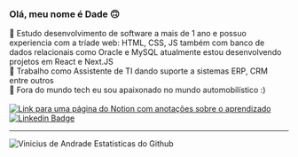 ### Olá, meu nome é Dade 🙃

🔭 Estudo desenvolvimento de software a mais de 1 ano e possuo experiencia com a tríade web: HTML, CSS, JS também com banco de dados relacionais como Oracle e MySQL atualmente estou desenvolvendo projetos em React e Next.JS </br>
🌱 Trabalho como Assistente de TI dando suporte a sistemas ERP, CRM entre outros</br>
👯 Fora do mundo tech eu sou apaixonado no mundo automobilístico :) </br></br>
[![Link para uma página do Notion com anotações sobre o aprendizado](https://img.shields.io/badge/-Confira%20todo%20meu%20progresso%20no%20curso%20CertifiedTechDev%20clicando%20aqui!-060606?style=flat&labelColor=0D0D0D&logo=Notion&Color=white)](https://eggplant-jingle-128.notion.site/CertifiedTechDeveloper-a48af58b5c1741f6ac3b24c0b97fec38) </br>
[![Linkedin Badge](https://img.shields.io/badge/-LinkedIn-blue?style=flat-square&logo=Linkedin&logoColor=white&link=https://www.linkedin.com/in/omariosouto)](https://www.linkedin.com/in/omariosouto)
 </br>
____
![Vinicius de Andrade Estatisticas do Github](https://github-readme-stats.vercel.app/api?username=andradeviniicius&show_icons=true&theme=radical)</br>
